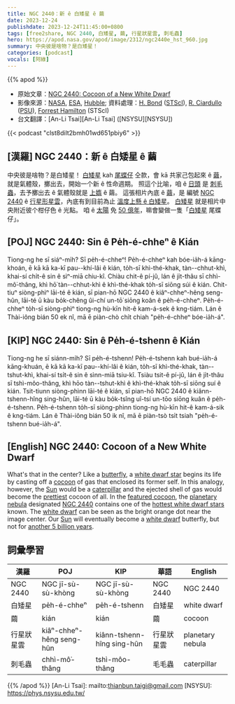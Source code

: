 ```yaml
---
title: NGC 2440：新 ê 白矮星 ê 繭
date: 2023-12-24
publishdate: 2023-12-24T11:45:00+0800
tags: [free2share, NGC 2440, 白矮星, 繭, 行星狀星雲, 刺毛蟲]
hero: https://apod.nasa.gov/apod/image/2312/ngc2440e_hst_960.jpg
summary: 中央彼是啥物？是白矮星！
categories: [podcast]
vocals: [阿綠]
---
```


{{% apod %}}

- 原始文章：[NGC 2440: Cocoon of a New White Dwarf](https://apod.nasa.gov/apod/ap231224.html)
- 影像來源：[NASA](https://nasa.gov/), [ESA](https://www.esa.int/), [Hubble](https://science.nasa.gov/mission/hubble/); 資料處理：[H. Bond](https://www.stsci.edu/~bond/) ([STScI](https://www.stsci.edu/)), [R. Ciardullo](https://ctoc.igc.psu.edu/faculty-profile-robin-ciardullo/) ([PSU](https://ctoc.igc.psu.edu/)), [Forrest Hamilton](https://annex.exploratorium.edu/origins/hubble/live/4-21.html) (STScI)
- 台文翻譯：[An-Li Tsai][An-Li Tsai] ([NSYSU][NSYSU])

{{< podcast "clst8dilt2bmh01wd651pbiy6" >}}

## [漢羅] NGC 2440：新 ê 白矮星 ê 繭
中央彼是啥物？是白矮星！
[白矮星][white dwarf star] kah [尾蝶仔][butterfly] 仝款，會 kā 共家己包起來 ê [繭][cocoon]，就是氣體殼，擲出去，開始一个新 ê 性命週期。
照這个比喻，咱 ê [日頭][Sun 1] 是 [刺毛蟲][caterpillar]，去予擲出去 ê 氣體殼就是 [上媠][prettiest] ê 繭。
這張相片內底 ê [繭][featured cocoon]，是 編號 [NGC 2440][NGC 2440] ê [行星形星雲][planetary nebula]，內底有到目前為止 [溫度上懸 ê 白矮星][hottest white dwarf stars]。
[白矮星][white dwarf 1] 就是相片中央附近彼个柑仔色 ê 光點。
咱 ê [太陽][Sun 2] 免 [50 億年][another 5 billion years]，嘛會變做一隻「[白矮星][white dwarf 2] 尾蝶仔」。

## [POJ] NGC 2440: Sin ê Pe̍h-é-chheⁿ ê Kián
Tiong-ng he sī siáⁿ-mi̍h? Sī pe̍h-é-chheⁿ!
Pe̍h-é-chheⁿ kah bóe-ia̍h-á kāng-khoán, ē kā kā ka-kī pau--khí-lâi ê kián, to̍h-sī khì-thé-khak, tàn--chhut-khì, khai-sí chi̍t-ê sin ê sìⁿ-miā chiu-kî.
Chiàu chit-ê pí-jû, lán ê ji̍t-thâu sī chhì-mô͘-thâng, khì hō͘ tàn--chhut-khì ê khì-thé-khak to̍h-sī siōng súi ê kián.
Chit-tiuⁿ siòng-phìⁿ lāi-té ê kián, sī pian-hō NGC 2440 ê kiâⁿ-chheⁿ-hêng seng-hûn, lāi-té ū kàu bo̍k-chêng ûi-chí un-tō͘ siōng koân ê pe̍h-é-chheⁿ.
Pe̍h-é-chheⁿ to̍h-sī siòng-phìⁿ tiong-ng hù-kīn hit-ê kam-á-sek ê kng-tiám.
Lán ê Thài-iông bián 50 ek nî, mā ē piàn-chò chi̍t chiah "pe̍h-é-chheⁿ bóe-ia̍h-á".

## [KIP] NGC 2440: Sin ê Pe̍h-é-tshenn ê Kián
Tiong-ng he sī siánn-mi̍h? Sī pe̍h-é-tshenn!
Pe̍h-é-tshenn kah bué-ia̍h-á kāng-khuán, ē kā kā ka-kī pau--khí-lâi ê kián, to̍h-sī khì-thé-khak, tàn--tshut-khì, khai-sí tsi̍t-ê sin ê sìnn-miā tsiu-kî.
Tsiàu tsit-ê pí-jû, lán ê ji̍t-thâu sī tshì-môo-thâng, khì hōo tàn--tshut-khì ê khì-thé-khak to̍h-sī siōng suí ê kián.
Tsit-tiunn siòng-phìnn lāi-té ê kián, sī pian-hō NGC 2440 ê kiânn-tshenn-hîng sing-hûn, lāi-té ū kàu bo̍k-tsîng uî-tsí un-tōo siōng kuân ê pe̍h-é-tshenn.
Pe̍h-é-tshenn to̍h-sī siòng-phìnn tiong-ng hù-kīn hit-ê kam-á-sik ê kng-tiám.
Lán ê Thài-iông bián 50 ik nî, mā ē piàn-tsò tsi̍t tsiah "pe̍h-é-tshenn bué-ia̍h-á".

## [English] NGC 2440: Cocoon of a New White Dwarf
What's that in the center?
Like a [butterfly][butterfly], a [white dwarf star][white dwarf star] begins its life by casting off a [cocoon][cocoon] of gas that enclosed its former self.
In this analogy, however, the [Sun][Sun 1] would be a [caterpillar][caterpillar] and the ejected shell of gas would become the [prettiest][prettiest] cocoon of all.
In the [featured cocoon][featured cocoon], the [planetary nebula][planetary nebula] designated [NGC 2440][NGC 2440] contains one of the [hottest white dwarf stars][hottest white dwarf stars] known.
The [white dwarf][white dwarf 1] can be seen as the bright orange dot near the image center.
Our [Sun][Sun 2] will eventually become a [white dwarf][white dwarf 2] butterfly, but not for [another 5 billion years][another 5 billion years].

## 詞彙學習

|漢羅|POJ|KIP|華語|English|
|-|-|-|-|-|
|NGC 2440|NGC jī-sù-sù-khòng|NGC jī-sù-sù-khòng|NGC 2440|NGC 2440|
|白矮星|pe̍h-é-chheⁿ|pe̍h-é-tshenn|白矮星|white dwarf|
|繭|kián|kián|繭|cocoon|
|行星狀星雲|kiâⁿ-chheⁿ-hêng seng-hûn|kiânn-tshenn-hîng sing-hûn|行星狀星雲|planetary nebula|
|刺毛蟲|chhì-mô͘-thâng|tshì-môo-thâng|毛毛蟲|caterpillar|

{{% /apod %}}
[An-Li Tsai]: mailto:thianbun.taigi@gmail.com
[NSYSU]: https://phys.nsysu.edu.tw/

[copyright]: https://apod.nasa.gov/apod/fap/lib/about_apod.html#srapply
[License]: https://creativecommons.org/licenses/by/3.0/

[butterfly]:https://youtu.be/lWOySU_hAz0
[white dwarf star]:https://imagine.gsfc.nasa.gov/science/objects/dwarfs2.html
[cocoon]:https://en.wikipedia.org/wiki/Pupa#Cocoon
[Sun 1]:https://apod.nasa.gov/apod/ap231211.html
[caterpillar]:https://www.woodlandtrust.org.uk/blog/2019/05/are-caterpillars-insects/
[prettiest]:https://s.wsj.net/public/resources/images/NY-CE236_DOG_DV_20130211182422.jpg
[featured cocoon]:https://esahubble.org/images/opo9935e/
[planetary nebula]:https://en.wikipedia.org/wiki/Planetary_nebula
[NGC 2440]:https://apod.nasa.gov/apod/ap070215.html
[hottest white dwarf stars]:https://apod.nasa.gov/apod/ap951130.html
[white dwarf 1]:https://apod.nasa.gov/apod/ap000910.html
[Sun 2]:https://science.nasa.gov/sun/
[white dwarf 2]:https://en.wikipedia.org/wiki/White_dwarf
[another 5 billion years]:https://www.esa.int/ESA_Multimedia/Images/2022/08/The_Sun_s_future

